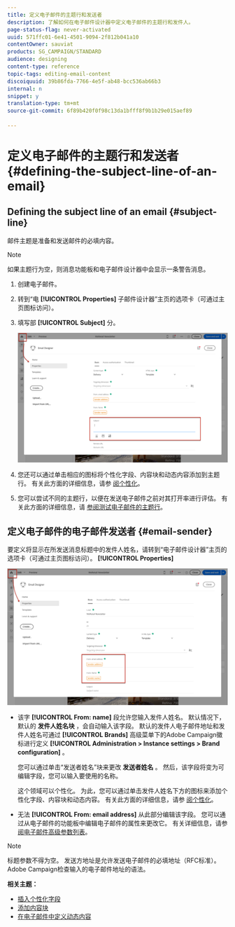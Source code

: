 ```yaml
---
title: 定义电子邮件的主题行和发送者
description: 了解如何在电子邮件设计器中定义电子邮件的主题行和发件人。
page-status-flag: never-activated
uuid: 571ffc01-6e41-4501-9094-2f812b041a10
contentOwner: sauviat
products: SG_CAMPAIGN/STANDARD
audience: designing
content-type: reference
topic-tags: editing-email-content
discoiquuid: 39b86fda-7766-4e5f-ab48-bcc536ab66b3
internal: n
snippet: y
translation-type: tm+mt
source-git-commit: 6f89b420f0f98c13da1bfff8f9b1b29e015aef89

---
```



# 定义电子邮件的主题行和发送者{#defining-the-subject-line-of-an-email}

## Defining the subject line of an email {#subject-line}

邮件主题是准备和发送邮件的必填内容。

>[!NOTE]
>
>如果主题行为空，则消息功能板和电子邮件设计器中会显示一条警告消息。

1. 创建电子邮件。
1. 转到“电 **[!UICONTROL Properties]** 子邮件设计器”主页的选项卡（可通过主页图标访问）。
1. 填写部 **[!UICONTROL Subject]** 分。

   ![](assets/email_designer_subject.png)

1. 您还可以通过单击相应的图标将个性化字段、内容块和动态内容添加到主题行。 有关此方面的详细信息，请参 [阅个性化](../../designing/using/personalization.md)。
1. 您可以尝试不同的主题行，以便在发送电子邮件之前对其打开率进行评估。 有关此方面的详细信息，请 [参阅测试电子邮件的主题行](../../sending/using/testing-subject-line-email.md)。

## 定义电子邮件的电子邮件发送者 {#email-sender}

要定义将显示在所发送消息标题中的发件人姓名，请转到“电子邮件设计器”主页的选项卡（可通过主页图标访问）。 **[!UICONTROL Properties]**

![](assets/delivery_content_edition16.png)

* 该字 **[!UICONTROL From: name]** 段允许您输入发件人姓名。 默认情况下，默认的 **发件人姓名块** ，会自动输入该字段。 默认的发件人电子邮件地址和发件人姓名可通过 **[!UICONTROL Brands]** 高级菜单下的Adobe Campaign徽标进行定义 **[!UICONTROL Administration > Instance settings > Brand configuration]** 。

   您可以通过单击“发送者姓名”块来更改 **发送者姓名** 。 然后，该字段将变为可编辑字段，您可以输入要使用的名称。

   这个领域可以个性化。 为此，您可以通过单击发件人姓名下方的图标来添加个性化字段、内容块和动态内容。 有关此方面的详细信息，请参 [阅个性化](../../designing/using/personalization.md)。

* 无法 **[!UICONTROL From: email address]** 从此部分编辑该字段。 您可以通过从电子邮件的功能板中编辑电子邮件的属性来更改它。 有关详细信息，请参 [阅电子邮件高级参数列表](../../administration/using/configuring-email-channel.md#advanced-parameters)。

>[!NOTE]
>
>标题参数不得为空。 发送方地址是允许发送电子邮件的必填地址（RFC标准）。 Adobe Campaign检查输入的电子邮件地址的语法。

**相关主题：**

* [插入个性化字段](../../designing/using/personalization.md#inserting-a-personalization-field)
* [添加内容块](../../designing/using/personalization.md#adding-a-content-block)
* [在电子邮件中定义动态内容](../../designing/using/personalization.md#defining-dynamic-content-in-an-email)
